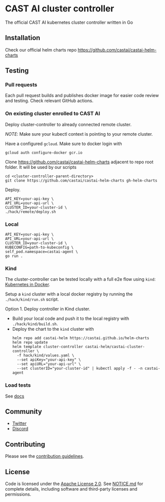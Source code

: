 # CAST AI cluster controller

The official CAST AI kubernetes cluster controller written in Go

## Installation

Check our official helm charts repo https://github.com/castai/castai-helm-charts

## Testing

### Pull requests

Each pull request builds and publishes docker image for easier code review and testing. Check relevant GitHub actions.

### On existing cluster enrolled to CAST AI

Deploy cluster-controller to already connected remote cluster.

*NOTE*: Make sure your kubectl context is pointing to your remote cluster.

Have a configured `gcloud`. Make sure to docker login with
```shell
gcloud auth configure-docker gcr.io
```

Clone https://github.com/castai/castai-helm-charts adjacent to repo root folder. It will be used by our scripts
```shell
cd <cluster-controller-parent-directory>
git clone https://github.com/castai/castai-helm-charts gh-helm-charts
```

Deploy.

```shell
API_KEY=your-api-key \
API_URL=your-api-url \
CLUSTER_ID=your-cluster-id \
./hack/remote/deploy.sh
```

### Local

```shell
API_KEY=your-api-key \
API_URL=your-api-url \
CLUSTER_ID=your-cluster-id \
KUBECONFIG=path-to-kubeconfig \
self_pod.namespace=castai-agent \
go run .
```

### Kind

The cluster-controller can be tested locally with a full e2e flow using `kind`: [Kubernetes in Docker](https://kind.sigs.k8s.io/).

Setup a `kind` cluster with a local docker registry by running the `./hack/kind/run.sh` script.

Option 1. Deploy controller in Kind cluster.
* Build your local code and push it to the local registry with `./hack/kind/build.sh`.
* Deploy the chart to the `kind` cluster with
  ```shell
  helm repo add castai-helm https://castai.github.io/helm-charts
  helm repo update
  helm template cluster-controller castai-helm/castai-cluster-controller \
    -f hack/kind/values.yaml \
    --set apiKey="your-api-key" \
    --set apiURL="your-api-url" \
    --set clusterID="your-cluster-id" | kubectl apply -f - -n castai-agent
  ```

### Load tests
See [docs](loadtest/README.md)

## Community

- [Twitter](https://twitter.com/cast_ai)
- [Discord](https://discord.gg/4sFCFVJ)

## Contributing

Please see the [contribution guidelines](.github/CONTRIBUTING.md).

## License

Code is licensed under the [Apache License 2.0](LICENSE). See [NOTICE.md](NOTICE.md) for complete details, including software and third-party licenses and permissions.
